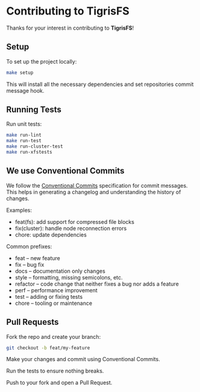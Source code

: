 # Contributing to TigrisFS

Thanks for your interest in contributing to **TigrisFS**!

## Setup

To set up the project locally:

```bash
make setup
```
This will install all the necessary dependencies and set repositories commit message hook.

## Running Tests
Run unit tests:

```bash
make run-lint
make run-test
make run-cluster-test
make run-xfstests
```

## We use Conventional Commits

We follow the [Conventional Commits](https://www.conventionalcommits.org/en/v1.0.0/) specification for commit messages.
This helps in generating a changelog and understanding the history of changes.

Examples:

  * feat(fs): add support for compressed file blocks
  * fix(cluster): handle node reconnection errors
  * chore: update dependencies

Common prefixes:

  * feat – new feature
  * fix – bug fix
  * docs – documentation only changes
  * style – formatting, missing semicolons, etc.
  * refactor – code change that neither fixes a bug nor adds a feature
  * perf – performance improvement
  * test – adding or fixing tests
  * chore – tooling or maintenance

## Pull Requests

Fork the repo and create your branch:

```bash
git checkout -b feat/my-feature
```

Make your changes and commit using Conventional Commits.

Run the tests to ensure nothing breaks.

Push to your fork and open a Pull Request.